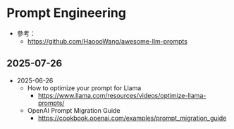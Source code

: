 # Prompt Engineering

- 參考：
  - https://github.com/HaoooWang/awesome-llm-prompts

## 2025-07-26

- 2025-06-26
  - How to optimize your prompt for Llama
    - https://www.llama.com/resources/videos/optimize-llama-prompts/
  - OpenAI Prompt Migration Guide
    - https://cookbook.openai.com/examples/prompt_migration_guide